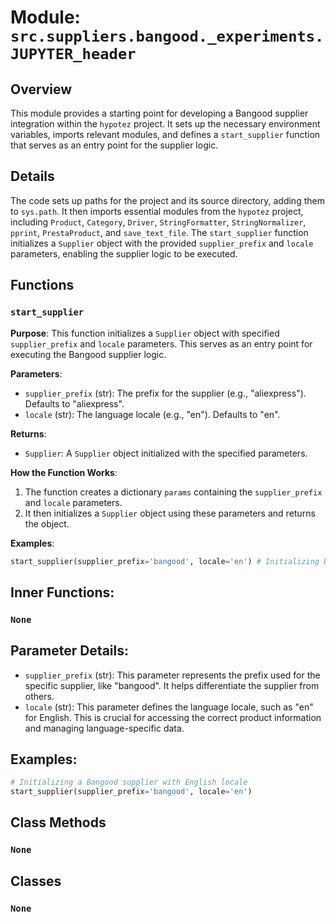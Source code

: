 # Module: `src.suppliers.bangood._experiments.JUPYTER_header`

## Overview

This module provides a starting point for developing a Bangood supplier integration within the `hypotez` project. It sets up the necessary environment variables, imports relevant modules, and defines a `start_supplier` function that serves as an entry point for the supplier logic.

## Details

The code sets up paths for the project and its source directory, adding them to `sys.path`. It then imports essential modules from the `hypotez` project, including `Product`, `Category`, `Driver`, `StringFormatter`, `StringNormalizer`, `pprint`, `PrestaProduct`, and `save_text_file`. The `start_supplier` function initializes a `Supplier` object with the provided `supplier_prefix` and `locale` parameters, enabling the supplier logic to be executed.

## Functions

### `start_supplier`

**Purpose**: This function initializes a `Supplier` object with specified `supplier_prefix` and `locale` parameters. This serves as an entry point for executing the Bangood supplier logic.

**Parameters**:

- `supplier_prefix` (str): The prefix for the supplier (e.g., "aliexpress"). Defaults to "aliexpress".
- `locale` (str): The language locale (e.g., "en"). Defaults to "en".

**Returns**:

- `Supplier`: A `Supplier` object initialized with the specified parameters.

**How the Function Works**:

1.  The function creates a dictionary `params` containing the `supplier_prefix` and `locale` parameters.
2.  It then initializes a `Supplier` object using these parameters and returns the object.

**Examples**:

```python
start_supplier(supplier_prefix='bangood', locale='en') # Initializing Bangood supplier with English locale
```

## Inner Functions:

### `None`

## Parameter Details:

- `supplier_prefix` (str): This parameter represents the prefix used for the specific supplier, like "bangood". It helps differentiate the supplier from others. 
- `locale` (str): This parameter defines the language locale, such as "en" for English. This is crucial for accessing the correct product information and managing language-specific data.

## Examples:

```python
# Initializing a Bangood supplier with English locale
start_supplier(supplier_prefix='bangood', locale='en')
```

## Class Methods

### `None`

## Classes

### `None`